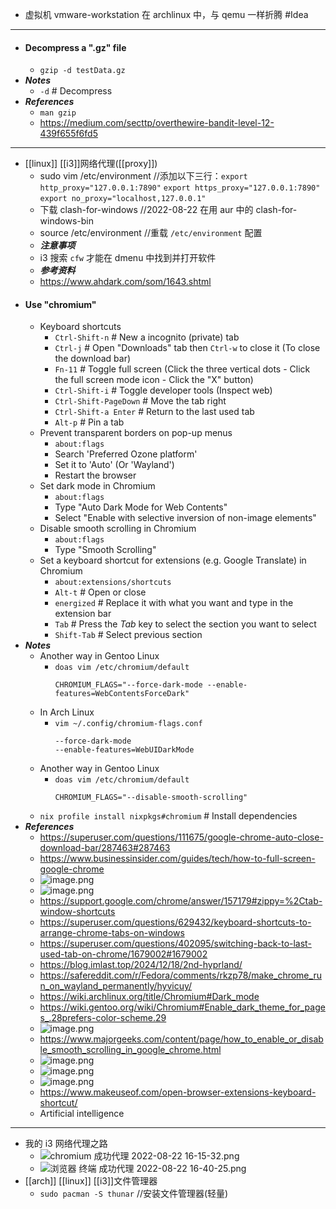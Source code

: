 - 虚拟机 vmware-workstation 在 archlinux 中，与 qemu 一样折腾 #Idea
- ---
- #### Decompress a ".gz" file
    - `gzip -d testData.gz`
- ***Notes***
    - `-d` # Decompress
- ***References***
    - `man gzip`
    - https://medium.com/secttp/overthewire-bandit-level-12-439f655f6fd5
- ---
- [[linux]] [[i3]]网络代理([[proxy]])
  * sudo vim /etc/environment //添加以下三行：`export http_proxy="127.0.0.1:7890"` `export https_proxy="127.0.0.1:7890"` `export no_proxy="localhost,127.0.0.1"`
  * 下载 clash-for-windows //2022-08-22 在用 aur 中的 clash-for-windows-bin
  * source /etc/environment //重载 `/etc/environment` 配置
  * ***注意事项***
  * i3 搜索 `cfw` 才能在 dmenu 中找到并打开软件
  * ***参考资料***
  * https://www.ahdark.com/som/1643.shtml
- #### Use "chromium"
    - Keyboard shortcuts
        - `Ctrl-Shift-n` # New a incognito (private) tab
        - `Ctrl-j` # Open "Downloads" tab then `Ctrl-w` to close it (To close the download bar)
        - `Fn-11` # Toggle full screen (Click the three vertical dots - Click the full screen mode icon - Click the "X" button)
        - `Ctrl-Shift-i` # Toggle developer tools (Inspect web)
        - `Ctrl-Shift-PageDown` # Move the tab right
        - `Ctrl-Shift-a Enter` # Return to the last used tab
        - `Alt-p` # Pin a tab
    - Prevent transparent borders on pop-up menus
        - `about:flags`
        - Search 'Preferred Ozone platform'
        - Set it to 'Auto' (Or 'Wayland')
        - Restart the browser
    - Set dark mode in Chromium
        - `about:flags`
        - Type "Auto Dark Mode for Web Contents"
        - Select "Enable with selective inversion of non-image elements"
    - Disable smooth scrolling in Chromium
        - `about:flags`
        - Type "Smooth Scrolling"
    - Set a keyboard shortcut for extensions (e.g. Google Translate) in Chromium
        - `about:extensions/shortcuts`
        - `Alt-t` # Open or close
        - `energized` # Replace it with what you want and type in the extension bar
        - `Tab` # Press the *Tab* key to select the section you want to select
        - `Shift-Tab` # Select previous section
- ***Notes***
    - Another way in Gentoo Linux
        - `doas vim /etc/chromium/default`
          ```
          CHROMIUM_FLAGS="--force-dark-mode --enable-features=WebContentsForceDark"
          ```
    - In Arch Linux
        - `vim ~/.config/chromium-flags.conf`
          ```
          --force-dark-mode
          --enable-features=WebUIDarkMode
          ```
    - Another way in Gentoo Linux
        - `doas vim /etc/chromium/default`
          ```
          CHROMIUM_FLAGS="--disable-smooth-scrolling"
          ```
    - `nix profile install nixpkgs#chromium` # Install dependencies
- ***References***
    - https://superuser.com/questions/111675/google-chrome-auto-close-download-bar/287463#287463
    - https://www.businessinsider.com/guides/tech/how-to-full-screen-google-chrome
    - ![image.png](./assets/image_1666663075999_0.png)
    - ![image.png](./assets/image_1666663189536_0.png)
    - https://support.google.com/chrome/answer/157179#zippy=%2Ctab-window-shortcuts
    - https://superuser.com/questions/629432/keyboard-shortcuts-to-arrange-chrome-tabs-on-windows
    - https://superuser.com/questions/402095/switching-back-to-last-used-tab-on-chrome/1679002#1679002
    - https://blog.imlast.top/2024/12/18/2nd-hyprland/
    - https://safereddit.com/r/Fedora/comments/rkzp78/make_chrome_run_on_wayland_permanently/hyvicuy/
    - https://wiki.archlinux.org/title/Chromium#Dark_mode
    - https://wiki.gentoo.org/wiki/Chromium#Enable_dark_theme_for_pages_.28prefers-color-scheme.29
    - ![image.png](./assets/image_1664692783031_0.png)
    - https://www.majorgeeks.com/content/page/how_to_enable_or_disable_smooth_scrolling_in_google_chrome.html
    - ![image.png](./assets/image_1670226667736_0.png)
    - ![image.png](./assets/image_1670229104027_0.png)
    - ![image.png](./assets/image_1670226853380_0.png)
    - https://www.makeuseof.com/open-browser-extensions-keyboard-shortcut/
    - Artificial intelligence
- ---
- 我的 i3 网络代理之路
  * ![chromium 成功代理 2022-08-22 16-15-32.png](./assets/chromium_成功代理_2022-08-22_16-15-32_1661159702161_0.png)
  * ![浏览器 终端 成功代理 2022-08-22 16-40-25.png](./assets/浏览器_终端_成功代理_2022-08-22_16-40-25_1661159787172_0.png)
- [[arch]] [[linux]] [[i3]]文件管理器
  * `sudo pacman -S thunar` //安装文件管理器(轻量)
